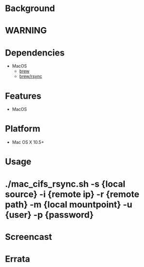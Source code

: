 
Background
==========

WARNING
=======

Dependencies
============
* MacOS
   * [brew](http://brew.sh/)
   * [brew/rsync](http://brew.sh/)

Features
========
* MacOS

Platform
========
* Mac OS X 10.5+

Usage
=====
   # ./mac_cifs_rsync.sh -s {local source} -i {remote ip} -r {remote path} -m {local mountpoint} -u {user} -p {password}

Screencast
==========

Errata
======

